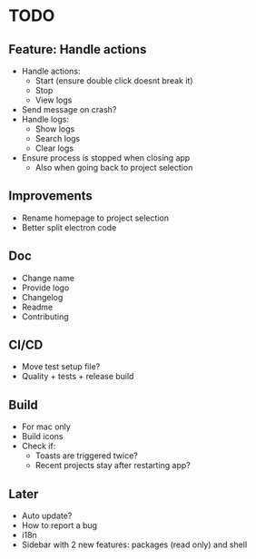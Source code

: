 # TODO

## Feature: Handle actions

- Handle actions:
  - Start (ensure double click doesnt break it)
  - Stop
  - View logs
- Send message on crash?
- Handle logs:
  - Show logs
  - Search logs
  - Clear logs
- Ensure process is stopped when closing app
  - Also when going back to project selection

## Improvements

- Rename homepage to project selection
- Better split electron code

## Doc

- Change name
- Provide logo
- Changelog
- Readme
- Contributing

## CI/CD

- Move test setup file?
- Quality + tests + release build

## Build

- For mac only
- Build icons
- Check if:
  - Toasts are triggered twice?
  - Recent projects stay after restarting app?

## Later

- Auto update?
- How to report a bug
- i18n
- Sidebar with 2 new features: packages (read only) and shell

